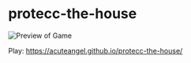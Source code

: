 # protecc-the-house
![Preview of Game](./preview.gif)

Play:
https://acuteangel.github.io/protecc-the-house/